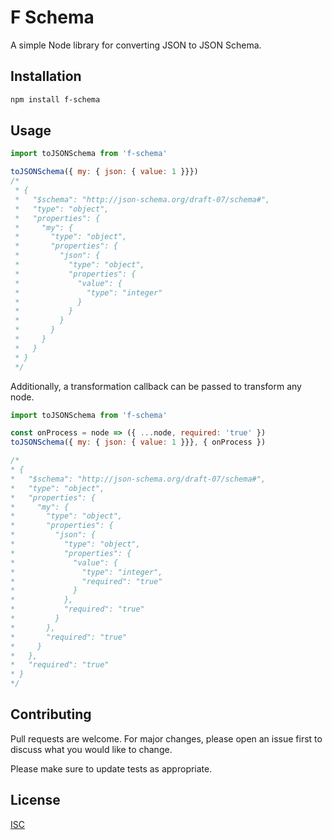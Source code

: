 # F Schema
A simple Node library for converting JSON to JSON Schema.

## Installation

```bash
npm install f-schema
```

## Usage

```js
import toJSONSchema from 'f-schema'

toJSONSchema({ my: { json: { value: 1 }}})
/*
 * {
 *   "$schema": "http://json-schema.org/draft-07/schema#",
 *   "type": "object",
 *   "properties": {
 *     "my": {
 *       "type": "object",
 *       "properties": {
 *         "json": {
 *           "type": "object",
 *           "properties": {
 *             "value": {
 *               "type": "integer"
 *             }
 *           }
 *         }
 *       }
 *     }
 *   }
 * }
 */

```

Additionally, a transformation callback can be passed to transform any node.
```js
import toJSONSchema from 'f-schema'

const onProcess = node => ({ ...node, required: 'true' })
toJSONSchema({ my: { json: { value: 1 }}}, { onProcess })

/*
* {
*   "$schema": "http://json-schema.org/draft-07/schema#",
*   "type": "object",
*   "properties": {
*     "my": {
*       "type": "object",
*       "properties": {
*         "json": {
*           "type": "object",
*           "properties": {
*             "value": {
*               "type": "integer",
*               "required": "true"
*             }
*           },
*           "required": "true"
*         }
*       },
*       "required": "true"
*     }
*   },
*   "required": "true"
* }
*/
```

## Contributing
Pull requests are welcome. For major changes, please open an issue first to discuss what you would like to change.

Please make sure to update tests as appropriate.

## License
[ISC](https://choosealicense.com/licenses/isc/)
